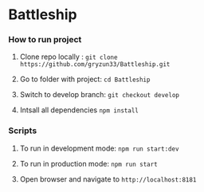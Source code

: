 # Battleship

### How to run project

1. Clone repo locally : `git clone https://github.com/gryzun33/Battleship.git`

2. Go to folder with project: `cd Battleship`

3. Switch to develop branch: `git checkout develop`

4. Intsall all dependencies `npm install`

### Scripts

1. To run in development mode: `npm run start:dev`

2. To run in production mode: `npm run start`

3. Open browser and navigate to `http://localhost:8181`
